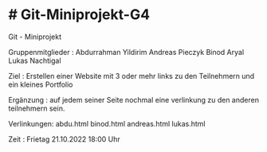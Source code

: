 # # Git-Miniprojekt-G4
Git - Miniprojekt

Gruppenmitglieder :	Abdurrahman Yildirim
					Andreas Pieczyk
					Binod Aryal
					Lukas Nachtigal


Ziel : 			Erstellen einer Website mit 3 oder mehr links zu den Teilnehmern und ein 
				kleines Portfolio

Ergänzung :		auf jedem seiner Seite nochmal eine verlinkung zu den anderen teilnehmern sein. 

Verlinkungen:	abdu.html	binod.html	andreas.html	lukas.html

Zeit :			Frietag 21.10.2022 18:00 Uhr


